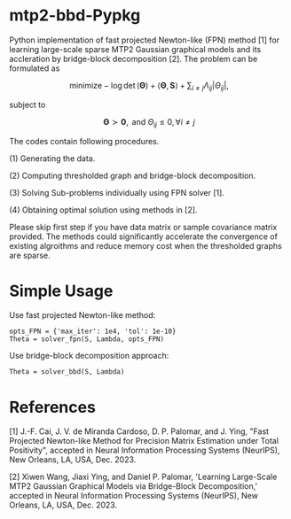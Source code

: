 # mtp2-bbd-Pypkg 
Python implementation of fast projected Newton-like (FPN) method [1] for learning large-scale sparse MTP2 Gaussian graphical models and its accleration by bridge-block decomposition [2]. The problem can be formulated as

$$
\mathsf{minimize}  -\log\det\left(\boldsymbol{\Theta}\right)+\left\langle \boldsymbol{\Theta},\mathbf{S}\right\rangle +\sum_{i\neq j}\Lambda_{ij}\left|\Theta_{ij}\right|, 
$$

subject to  

$$ 
	\boldsymbol{\Theta}\succ\mathbf{0}, \text{ and } \Theta_{ij}\leq0,\forall i\neq j
$$ 

The codes contain following procedures.

(1) Generating the data.

(2) Computing thresholded graph and bridge-block decomposition.

(3) Solving Sub-problems individually using FPN solver [1].

(4) Obtaining optimal solution using methods in [2].

Please skip first step if you have data matrix or sample covariance matrix provided. The methods could significantly accelerate the convergence of existing algroithms and reduce memory cost when the thresholded graphs are sparse. 

# Simple Usage

Use fast projected Newton-like method:

```
opts_FPN = {'max_iter': 1e4, 'tol': 1e-10}
Theta = solver_fpn(S, Lambda, opts_FPN)
```

Use bridge-block decomposition approach:

```
Theta = solver_bbd(S, Lambda)
```
 
# References

[1] J.-F. Cai, J. V. de Miranda Cardoso, D. P. Palomar, and J. Ying, "Fast Projected Newton-like Method for Precision Matrix Estimation under Total Positivity", accepted in Neural Information Processing Systems (NeurIPS), New Orleans, LA, USA, Dec. 2023.

[2] Xiwen Wang, Jiaxi Ying, and Daniel P. Palomar, 'Learning Large-Scale MTP2 Gaussian Graphical Models via Bridge-Block Decomposition,' accepted in Neural Information Processing Systems (NeurIPS), New Orleans, LA, USA, Dec. 2023.




